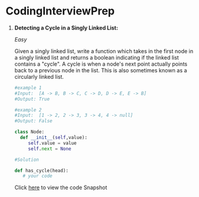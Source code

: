 # CodingInterviewPrep

   1. **Detecting a Cycle in a Singly Linked List:**

      *Easy*  

      Given a singly linked list, write a function which takes in the first node in a singly linked list and returns a boolean indicating if the linked list contains a "cycle".
      A cycle is when a node's next point actually points back to a previous node in the list. This is also sometimes known as a circularly linked list.

      ```python
      #example 1
      #Input:  [A -> B, B -> C, C -> D, D -> E, E -> B]
      #Output: True

      #example 2
      #Input:  [1 -> 2, 2 -> 3, 3 -> 4, 4 -> null]
      #Output: False

      class Node:
        def __init__(self,value):
           self.value = value
           self.next = None

      #Solution

      def has_cycle(head):
         # your code
      
      ```
      Click [here](https://github.com/Musa24/CodingInterviewPrep/blob/main/python/linked_list/has_cycle.py) to view the code Snapshot
